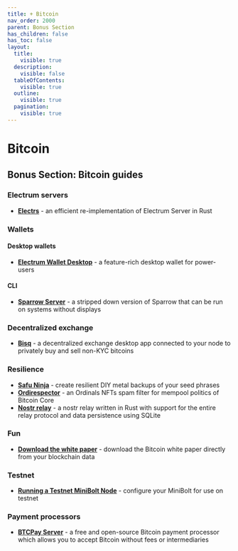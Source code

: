 ```yaml
---
title: + Bitcoin
nav_order: 2000
parent: Bonus Section
has_children: false
has_toc: false
layout:
  title:
    visible: true
  description:
    visible: false
  tableOfContents:
    visible: true
  outline:
    visible: true
  pagination:
    visible: true
---
```


# Bitcoin

## Bonus Section: Bitcoin guides

### Electrum servers

* [**Electrs**](electrs.md) - an efficient re-implementation of Electrum Server in Rust

### Wallets

#### Desktop wallets

* [**Electrum Wallet Desktop**](electrum-wallet-desktop.md) - a feature-rich desktop wallet for power-users

#### CLI

* [**Sparrow Server**](sparrow-server.md) - a stripped down version of Sparrow that can be run on systems without displays

### Decentralized exchange

* [**Bisq**](bisq.md) - a decentralized exchange desktop app connected to your node to privately buy and sell non-KYC bitcoins

### Resilience

* [**Safu Ninja**](safu-ninja.md) - create resilient DIY metal backups of your seed phrases
* [**Ordirespector**](ordisrespector.md) - an Ordinals NFTs spam filter for mempool politics of Bitcoin Core
* [**Nostr relay**](../../bonus-guides/bitcoin/nostr-relay.md) - a nostr relay written in Rust with support for the entire relay protocol and data persistence using SQLite

### Fun

* [**Download the white paper**](white-paper.md) - download the Bitcoin white paper directly from your blockchain data

### Testnet

* [**Running a Testnet MiniBolt Node**](minibolt-on-testnet.md) - configure your MiniBolt for use on testnet

### Payment processors

* [**BTCPay Server**](../../bonus-guides/bitcoin/btcpay-server.md) - a free and open-source Bitcoin payment processor which allows you to accept Bitcoin without fees or intermediaries
